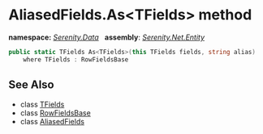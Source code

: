 # AliasedFields.As&lt;TFields&gt; method
**namespace:** *[Serenity.Data](../../README.md#serenity.data-namespace)*   **assembly**: *[Serenity.Net.Entity](../../README.md)*

```csharp
public static TFields As<TFields>(this TFields fields, string alias)
    where TFields : RowFieldsBase
```

## See Also

* class [TFields](../Serenity.Net.Entity/../AliasedFields.TFields.md)
* class [RowFieldsBase](../RowFieldsBase.md)
* class [AliasedFields](../AliasedFields.md)